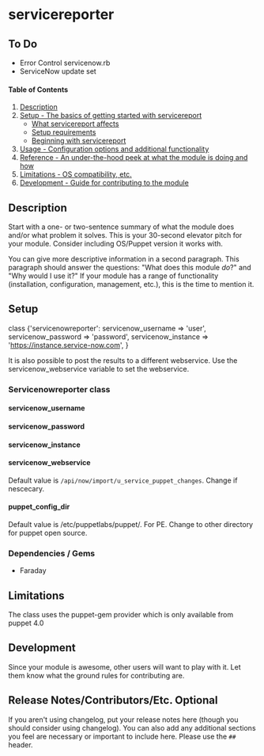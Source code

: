 # servicereporter

## To Do
* Error Control servicenow.rb
* ServiceNow update set


#### Table of Contents

1. [Description](#description)
1. [Setup - The basics of getting started with servicereport](#setup)
    * [What servicereport affects](#what-servicereport-affects)
    * [Setup requirements](#setup-requirements)
    * [Beginning with servicereport](#beginning-with-servicereport)
1. [Usage - Configuration options and additional functionality](#usage)
1. [Reference - An under-the-hood peek at what the module is doing and how](#reference)
1. [Limitations - OS compatibility, etc.](#limitations)
1. [Development - Guide for contributing to the module](#development)

## Description

Start with a one- or two-sentence summary of what the module does and/or what
problem it solves. This is your 30-second elevator pitch for your module.
Consider including OS/Puppet version it works with.

You can give more descriptive information in a second paragraph. This paragraph
should answer the questions: "What does this module *do*?" and "Why would I use
it?" If your module has a range of functionality (installation, configuration,
management, etc.), this is the time to mention it.

## Setup


class {'servicenowreporter':
  servicenow_username => 'user',
  servicenow_password => 'password',
  servicenow_instance => 'https://instance.service-now.com',
}

It is also possible to post the results to a different webservice. Use the servicenow_webservice variable to set the webservice.

### Servicenowreporter class ###
#### servicenow_username ####
#### servicenow_password ####
#### servicenow_instance ####
#### servicenow_webservice ####
Default value is ```/api/now/import/u_service_puppet_changes```. Change if nescecary.
#### puppet_config_dir ####
Default value is /etc/puppetlabs/puppet/. For PE. Change to other directory for puppet open source.

### Dependencies / Gems ###
* Faraday

## Limitations

The class uses the puppet-gem provider which is only available from puppet 4.0

## Development

Since your module is awesome, other users will want to play with it. Let them
know what the ground rules for contributing are.

## Release Notes/Contributors/Etc. **Optional**

If you aren't using changelog, put your release notes here (though you should
consider using changelog). You can also add any additional sections you feel
are necessary or important to include here. Please use the `## ` header.
